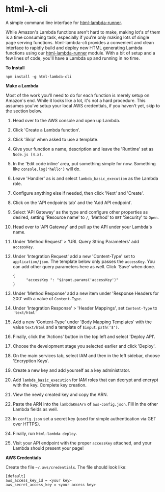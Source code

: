 # html-**λ**-cli

A simple command line interface for [html-lambda-runner](https://github.com/salsify/html-lambda-runner).

While Amazon's Lambda functions aren't hard to make, making lot's of them is a time consuming task, especially if you're only making lots of single page serving functions. html-lambda-cli provides a convenient and clean interface to rapidly build and deploy new HTML generating Lambda functions using our [html-lambda-runner](https://github.com/salsify/html-lambda-runner) module. With a bit of setup and a few lines of code, you'll have a Lambda up and running in no time.

**To Install**

```npm install -g html-lambda-cli```

**Make a Lambda**

Most of the work you'll need to do for each function is merely setup on Amazon's end. While it looks like a lot, it's not a hard procedure. This assumes you've setup your local AWS credentials, if you haven't yet, skip to the section below.

1. Head over to the AWS console and open up Lambda.
  1. Click 'Create a Lambda function'.
  1. Click 'Skip' when asked to use a template.
  1. Give your function a name, description and leave the 'Runtime' set as `Node.js (4.x)`.
  1. In the 'Edit code inline' area, put something simple for now. Something like `console.log('hello')` will do.
  1. Leave 'Handler' as is and select `lambda_basic_execution` as the Lambda role.
  1. Configure anything else if needed, then click 'Next' and 'Create'.
  1. Click on the 'API endpoints tab' and the 'Add API endpoint'.
  1. Select 'API Gateway' as the type and configure other properties as desired, setting 'Resource name' to `/`, 'Method' to `GET` 'Security' to `Open`.
  1. Head over to 'API Gateway' and pull up the API under your Lambda's name.
  1. Under 'Method Request' > 'URL Query String Parameters' add `accessKey`.
  1. Under 'Integration Request' add a new 'Content-Type' set to `application/json`. The template below only passes the `accessKey`. You can add other query parameters here as well. Click 'Save' when done.
  
      ```
      {
    	    "accessKey ": "$input.params('accessKey')"
      }
      ```
  1. Under 'Method Response' add a new item under 'Response Headers for 200' with a value of `Content-Type`.
  1. Under 'Integration Response' > 'Header Mappings', set `Content-Type` to `'text/html'`
  1. Add a new 'Content-Type' under 'Body Mapping Templates' with the value `text/html` and a template of `$input.path('$')`.
  1. Finally, click the 'Actions' button in the top left and select 'Deploy API'.
  1. Choose the development stage you selected earlier and click 'Deploy'.
  1. On the main services tab, select IAM and then in the left sidebar, choose 'Encryption Keys'.
  1. Create a new key and add yourself as a key administrator.
  1. Add `lambda_basic_execution` for IAM roles that can decrypt and encrypt with the key. Complete key creation.
  1. View the newly created key and copy the ARN.
  1. Paste the ARN into the `lambdaKmsArn` of `aws-config.json`. Fill in the other Lambda fields as well.
  1. In `config.json` set a secret key (used for simple authentication via GET over HTTPS).
  1. Finally, run `html-lambda deploy`.
  1. Visit your API endpoint with the proper `accessKey` attached, and your Lambda should present your page!

**AWS Credentials**

Create the file `~/.aws/credentials`. The file should look like:

```
[default]
aws_access_key_id = <your key>
aws_secret_access_key = <your access key>
```
